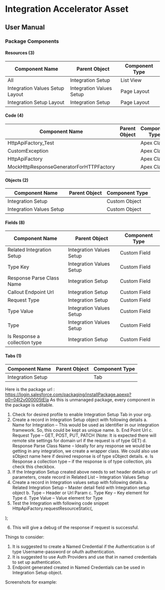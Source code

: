 # Integration Accelerator Asset
## User Manual

### Package Components	 
#### Resources (3)
|Component Name|Parent Object|Component Type|
|--------------|-------------|--------------|
|All	|Integration Setup|	List View|
|Integration Values Setup Layout|Integration Values Setup|Page Layout|
|Integration Setup Layout|Integration Setup|Page Layout|

 
#### Code (4)
|Component Name|Parent Object|Component Type|
|--------------|-------------|--------------|
|HttpApiFactory_Test||Apex Class|
|CustomException||Apex Class|
|HttpApiFactory||Apex Class|
|MockHttpResponseGeneratorForHTTPFactory||Apex Class|

 
#### Objects (2)
|Component Name|Parent Object|Component Type|
|--------------|-------------|--------------|
|Integration Setup||Custom Object|
|Integration Values Setup||Custom Object|

#### Fields (8)
|Component Name|Parent Object|Component Type|
|--------------|-------------|--------------|
|Related Integration Setup|Integration Values Setup|Custom Field|
|Type Key|Integration Values Setup|Custom Field|
|Response Parse Class Name|Integration Setup|Custom Field|
|Callout Endpoint Url|Integration Setup|Custom Field|
|Request Type|Integration Setup|Custom Field|
|Type Value|	Integration Values Setup|Custom Field|
|Type|	Integration Values Setup|Custom Field|
|Is Response a collection type|Integration Setup|Custom Field|

 
#### Tabs (1)
|Component Name|Parent Object|Component Type|
|--------------|-------------|--------------|
|Integration Setup||Tab|


Here is the package url : https://login.salesforce.com/packaging/installPackage.apexp?p0=04t2v000005tEla 
As this is unmanaged package, every component in the package is editable. 
1.	Check for desired profile to enable Integration Setup Tab in your org.
2.	Create a record in Integration Setup object with following details
a.	Name for Integration – This would be used as identifier in our integration framework. So, this could be kept as unique name.
b.	End Point Url
c.	Request Type – GET, POST, PUT, PATCH (Note: It is expected there will remote site settings for domain url if the request is of type GET)
d.	Response Parse Class Name – Ideally for any response we would be getting in any integration, we create a wrapper class. We could also use sObject name here if desired response is of type sObject details.
e.	Is Response a collection type – if the response is of type collection, pls check this checkbox.
3.	If the Integration Setup created above needs to set header details or url parameters, create record in Related List – Integration Values Setup
4.	Create a record in Integration values setup with following details
a.	Related Integration Setup – Master detail field with Integration setup object
b.	Type – Header or Url Param
c.	Type Key – Key element for Type
d.	Type Value – Value element for Type
5.	Test the Integration with following code snippet
HttpApiFactory.requestResourceStatic(<name of integration setup record created above>, 
<body if the request is of type POST else this can be null>);

6.	This will give a debug of the response if request is successful.

Things to consider:
1.	It is suggested to create a Named Credential if the Authentication is of type Username-password or oAuth authentication.
2.	It is suggested to use Auth Providers and use that in named credentials to set up authentication.
3.	Endpoint generated created in Named Credentials can be used in Integration Setup object. 

Screenshots for example:
 
